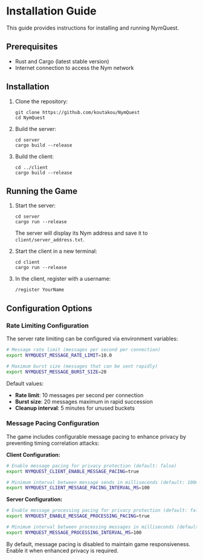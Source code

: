 # Installation Guide

This guide provides instructions for installing and running NymQuest.

## Prerequisites

- Rust and Cargo (latest stable version)
- Internet connection to access the Nym network

## Installation

1. Clone the repository:
   ```
   git clone https://github.com/koutakou/NymQuest
   cd NymQuest
   ```

2. Build the server:
   ```
   cd server
   cargo build --release
   ```

3. Build the client:
   ```
   cd ../client
   cargo build --release
   ```

## Running the Game

1. Start the server:
   ```
   cd server
   cargo run --release
   ```
   The server will display its Nym address and save it to `client/server_address.txt`.

2. Start the client in a new terminal:
   ```
   cd client
   cargo run --release
   ```

3. In the client, register with a username:
   ```
   /register YourName
   ```

## Configuration Options

### Rate Limiting Configuration

The server rate limiting can be configured via environment variables:

```bash
# Message rate limit (messages per second per connection)
export NYMQUEST_MESSAGE_RATE_LIMIT=10.0

# Maximum burst size (messages that can be sent rapidly)
export NYMQUEST_MESSAGE_BURST_SIZE=20
```

Default values:
- **Rate limit**: 10 messages per second per connection
- **Burst size**: 20 messages maximum in rapid succession
- **Cleanup interval**: 5 minutes for unused buckets

### Message Pacing Configuration

The game includes configurable message pacing to enhance privacy by preventing timing correlation attacks:

**Client Configuration:**
```bash
# Enable message pacing for privacy protection (default: false)
export NYMQUEST_CLIENT_ENABLE_MESSAGE_PACING=true

# Minimum interval between message sends in milliseconds (default: 100ms)
export NYMQUEST_CLIENT_MESSAGE_PACING_INTERVAL_MS=100
```

**Server Configuration:**
```bash
# Enable message processing pacing for privacy protection (default: false)
export NYMQUEST_ENABLE_MESSAGE_PROCESSING_PACING=true

# Minimum interval between processing messages in milliseconds (default: 100ms)
export NYMQUEST_MESSAGE_PROCESSING_INTERVAL_MS=100
```

By default, message pacing is disabled to maintain game responsiveness. Enable it when enhanced privacy is required.
